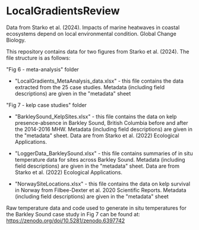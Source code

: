 # LocalGradientsReview
Data from Starko et al. (2024). Impacts of marine heatwaves in coastal ecosystems depend on local environmental condition. Global Change Biology.

This repository contains data for two figures from Starko et al. (2024). The file structure is as follows:

"Fig 6 - meta-analysis" folder
  - "LocalGradients_MetaAnalysis_data.xlsx" - this file contains the data extracted from the 25 case studies. Metadata (including field descriptions) are given in the "metadata" sheet

"Fig 7 - kelp case studies" folder
  - "BarkleySound_KelpSites.xlsx" - this file contains the data on kelp presence-absence in Barkley Sound, British Columbia before and after the 2014-2016 MHW. Metadata (including field descriptions) are given in the "metadata" sheet. Data are from Starko et al. (2022) Ecological Applications.
    
  - "LoggerData_BarkleySound.xlsx" - this file contains summaries of in situ temperature data for sites across Barkley Sound. Metadata (including field descriptions) are given in the "metadata" sheet. Data are from Starko et al. (2022) Ecological Applications.
    
  - "NorwaySiteLocations.xlsx" - this file contains the data on kelp survival in Norway from Filbee-Dexter et al. 2020 Scientific Reports. Metadata (including field descriptions) are given in the "metadata" sheet

Raw temperature data and code used to generate in situ temperatures for the Barkley Sound case study in Fig 7 can be found at:
https://zenodo.org/doi/10.5281/zenodo.6397742

